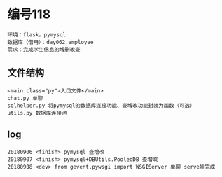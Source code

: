 # 编号118

~~~
环境：flask，pymysql
数据库（借用）：day062.employee
需求：完成学生信息的增删改查
~~~

## 文件结构
~~~
<main class="py">入口文件</main>
chat.py 单聊
sqlhelper.py 将pymysql的数据库连接功能、查增改功能封装为函数（可选）
utils.py 数据库连接池
~~~


## log
~~~
20180906 <finish> pymysql 查增改
20180907 <finish> pymysql+DBUtils.PooledDB 查增改
20180908 <dev> from gevent.pywsgi import WSGIServer 单聊 serve端完成
~~~



